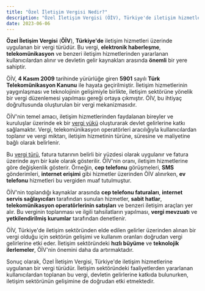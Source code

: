 ```yaml
---
title: "Özel İletişim Vergisi Nedir?"
description: "Özel İletişim Vergisi (ÖİV), Türkiye'de iletişim hizmetleri üzerinde uygulanan bir vergi türüdür"
date: 2023-06-06
---
```


**Özel İletişim Vergisi** (**ÖİV**), **Türkiye'de** iletişim hizmetleri üzerinde uygulanan bir vergi türüdür. Bu vergi,
**elektronik haberleşme**, **telekomünikasyon** ve benzeri iletişim hizmetlerinden yararlanan kullanıcılardan alınır ve
devletin gelir kaynakları arasında **önemli** bir yere sahiptir.

ÖİV, **4 Kasım 2009** tarihinde yürürlüğe giren **5901** sayılı **Türk Telekomünikasyon Kanunu** ile hayata
geçirilmiştir. İletişim hizmetlerinin yaygınlaşması ve teknolojinin gelişimiyle birlikte, iletişim sektörüne yönelik bir
vergi düzenlemesi yapılması gereği ortaya çıkmıştır. ÖİV, bu ihtiyaç doğrultusunda oluşturulan bir vergi mekanizmasıdır.

ÖİV'nin temel amacı, iletişim hizmetlerinden faydalanan bireyler ve kuruluşlar üzerinde ek bir <a href="/yazilar/vergi-yuku-nedir/">vergi yükü</a> oluşturarak
devlet gelirlerine katkı sağlamaktır. Vergi, telekomünikasyon operatörleri aracılığıyla kullanıcılardan toplanır ve
vergi miktarı, iletişim hizmetinin türüne, süresine ve maliyetine bağlı olarak belirlenir.

Bu <a href="/yazilar/vergi-turleri/">vergi türü</a>, fatura tutarının belirli bir yüzdesi olarak uygulanır ve fatura üzerinde ayrı bir kale olarak gösterilir.
ÖİV'nin oranı, iletişim hizmetlerine göre değişkenlik gösterir. Örneğin, **cep telefonu** görüşmeleri, **SMS**
gönderimleri, **internet erişimi** gibi hizmetler üzerinden ÖİV alınırken, **ev telefonu** hizmetleri bu vergiden muaf
tutulmuştur.

ÖİV'nin toplandığı kaynaklar arasında **cep telefonu faturaları**, **internet servis sağlayıcıları** tarafından sunulan
hizmetler, **sabit hatlar**, **telekomünikasyon operatörlerinin satışları** ve benzeri iletişim araçları yer alır. Bu
verginin toplanması ve ilgili tahsilatların yapılması, **vergi mevzuatı** ve **yetkilendirilmiş kurumlar** tarafından
denetlenir.

ÖİV, Türkiye'de iletişim sektöründen elde edilen gelirler üzerinden alınan bir vergi olduğu için sektörün gelişimi ve
kullanım oranları doğrudan vergi gelirlerine etki eder. İletişim sektöründeki **hızlı büyüme** ve **teknolojik
ilerlemeler**, ÖİV'nin önemini daha da artırmaktadır.

Sonuç olarak, Özel İletişim Vergisi, Türkiye'de iletişim hizmetlerine uygulanan bir vergi türüdür. İletişim sektöründeki
faaliyetlerden yararlanan kullanıcılardan toplanan bu vergi, devletin gelirlerine katkıda bulunurken, iletişim
sektörünün gelişimine de doğrudan etki etmektedir.
